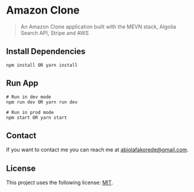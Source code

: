 # Amazon Clone

> An Amazon Clone application built with the MEVN stack, Algolia Search API, Stripe and AWS

## Install Dependencies

```
npm install OR yarn install
```

## Run App

```
# Run in dev mode
npm run dev OR yarn run dev

# Run in prod mode
npm start OR yarn start
```

## Contact

If you want to contact me you can reach me at <abiolafakorede@gmail.com>.

## License

This project uses the following license: [MIT](https://opensource.org/licenses/MIT).
